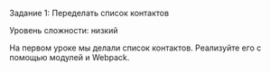 Задание 1: Переделать список контактов

Уровень сложности: низкий

На первом уроке мы делали список контактов. Реализуйте его с помощью модулей и Webpack.